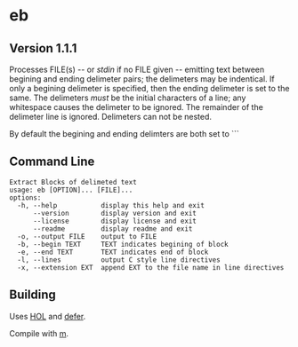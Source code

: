 # eb

## Version 1.1.1

Processes FILE(s) -- or *stdin* if no FILE given -- emitting text between begining and ending delimeter pairs; the delimeters may be indentical.
If only a begining delimeter is specified, then the ending delimeter is set to the same.
The delimeters *must* be the initial characters of a line; any whitespace causes the delimeter to be ignored.
The remainder of the delimeter line is ignored.
Delimeters can not be nested.

By default the begining and ending delimters are both set to ```

## Command Line

```
Extract Blocks of delimeted text
usage: eb [OPTION]... [FILE]...
options:
  -h, --help           display this help and exit
      --version        display version and exit
      --license        display license and exit
      --readme         display readme and exit
  -o, --output FILE    output to FILE
  -b, --begin TEXT     TEXT indicates begining of block
  -e, --end TEXT       TEXT indicates end of block
  -l, --lines          output C style line directives
  -x, --extension EXT  append EXT to the file name in line directives
```

## Building

Uses [HOL](https://github.com/stytri/hol) and [defer](https://github.com/stytri/defer).

Compile with [m](https://github.com/stytri/m).
